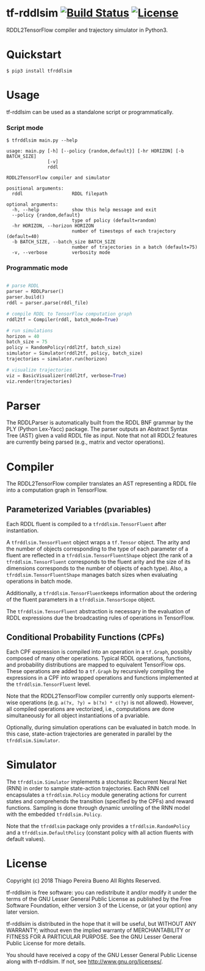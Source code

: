# tf-rddlsim [![Build Status](https://travis-ci.org/thiagopbueno/tf-rddlsim.svg?branch=master)](https://travis-ci.org/thiagopbueno/tf-rddlsim) [![License](https://img.shields.io/aur/license/yaourt.svg)](https://github.com/thiagopbueno/tf-mdp/blob/master/LICENSE)

RDDL2TensorFlow compiler and trajectory simulator in Python3.

# Quickstart

```text
$ pip3 install tfrddlsim
```

# Usage

tf-rddlsim can be used as a standalone script or programmatically.


### Script mode

```text
$ tfrddlsim main.py --help

usage: main.py [-h] [--policy {random,default}] [-hr HORIZON] [-b BATCH_SIZE]
               [-v]
               rddl

RDDL2TensorFlow compiler and simulator

positional arguments:
  rddl                  RDDL filepath

optional arguments:
  -h, --help            show this help message and exit
  --policy {random,default}
                        type of policy (default=random)
  -hr HORIZON, --horizon HORIZON
                        number of timesteps of each trajectory (default=40)
  -b BATCH_SIZE, --batch_size BATCH_SIZE
                        number of trajectories in a batch (default=75)
  -v, --verbose         verbosity mode
```


### Programmatic mode

```python

# parse RDDL
parser = RDDLParser()
parser.build()
rddl = parser.parse(rddl_file)

# compile RDDL to TensorFlow computation graph
rddl2tf = Compiler(rddl, batch_mode=True)

# run simulations
horizon = 40
batch_size = 75
policy = RandomPolicy(rddl2tf, batch_size)
simulator = Simulator(rddl2tf, policy, batch_size)
trajectories = simulator.run(horizon)

# visualize trajectories
viz = BasicVisualizer(rddl2tf, verbose=True)
viz.render(trajectories)
```

# Parser

The RDDLParser is automatically built from the RDDL BNF grammar by the PLY (Python Lex-Yacc) package. The parser outputs an Abstract Syntax Tree (AST) given a valid RDDL file as input. Note that not all RDDL2 features are currently being parsed (e.g., matrix and vector operations).


# Compiler

The RDDL2TensorFlow compiler translates an AST representing a RDDL file into a computation graph in TensorFlow.


## Parameterized Variables (pvariables)

Each RDDL fluent is compiled to a ``tfrddlsim.TensorFluent`` after instantiation.

A ``tfrddlsim.TensorFluent`` object wraps a ``tf.Tensor`` object. The arity and the number of objects corresponding to the type of each parameter of a fluent are reflected in a ``tfrddlsim.TensorFluentShape`` object (the rank of a ``tfrddlsim.TensorFluent`` corresponds to the fluent arity and the size of its dimensions corresponds to the number of objects of each type). Also, a ``tfrddlsim.TensorFluentShape`` manages batch sizes when evaluating operations in batch mode.

Additionally, a ``tfrddlsim.TensorFluent``keeps information about the ordering of the fluent parameters in a ``tfrddlsim.TensorScope`` object.

The ``tfrddlsim.TensorFluent`` abstraction is necessary in the evaluation of RDDL expressions due the broadcasting rules of operations in TensorFlow.


## Conditional Probability Functions (CPFs)

Each CPF expression is compiled into an operation in a ``tf.Graph``, possibly composed of many other operations. Typical RDDL operations, functions, and probability distributions are mapped to equivalent TensorFlow ops. These operations are added to a ``tf.Graph`` by recursively compiling the expressions in a CPF into wrapped operations and functions implemented at the ``tfrddlsim.TensorFluent`` level.

Note that the RDDL2TensorFlow compiler currently only supports element-wise operations (e.g. ``a(?x, ?y) = b(?x) * c(?y)`` is not allowed). However, all compiled operations are vectorized, i.e., computations are done simultaneously for all object instantiations of a pvariable.

Optionally, during simulation operations can be evaluated in batch mode. In this case, state-action trajectories are generated in parallel by the ``tfrddlsim.Simulator``.


# Simulator

The ``tfrddlsim.Simulator`` implements a stochastic Recurrent Neural Net (RNN) in order to sample state-action trajectories. Each RNN cell encapsulates a ``tfrddlsim.Policy`` module generating actions for current states and comprehends the transition (specified by the CPFs) and reward functions. Sampling is done through dynamic unrolling of the RNN model with the embedded ``tfrddlsim.Policy``.

Note that the ``tfrddlsim`` package only provides a ``tfrddlsim.RandomPolicy`` and a ``tfrddlsim.DefaultPolicy`` (constant policy with all action fluents with default values).


# License

Copyright (c) 2018 Thiago Pereira Bueno All Rights Reserved.

tf-rddlsim is free software: you can redistribute it and/or modify it
under the terms of the GNU Lesser General Public License as published by
the Free Software Foundation, either version 3 of the License, or (at
your option) any later version.

tf-rddlsim is distributed in the hope that it will be useful, but
WITHOUT ANY WARRANTY; without even the implied warranty of
MERCHANTABILITY or FITNESS FOR A PARTICULAR PURPOSE. See the GNU Lesser
General Public License for more details.

You should have received a copy of the GNU Lesser General Public License
along with tf-rddlsim. If not, see http://www.gnu.org/licenses/.
